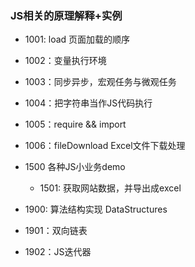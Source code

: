 ### JS相关的原理解释+实例

- 1001: load 页面加载的顺序
- 1002：变量执行环境
- 1003：同步异步，宏观任务与微观任务
- 1004：把字符串当作JS代码执行
- 1005：require && import
- 1006：fileDownload Excel文件下载处理

- 1500 各种JS小业务demo
  - 1501: 获取网站数据，并导出成excel

- 1900: 算法结构实现 DataStructures
 - 1901：双向链表
 - 1902：JS迭代器